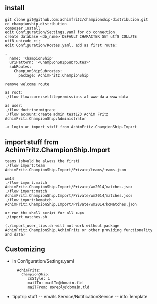 install
-------

	git clone git@github.com:achimfritz/championship-distribution.git
	cd championship-distribution
	composer install
	edit Configuration/Settings.yaml for db connection
	create database <db_name> DEFAULT CHARACTER SET utf8 COLLATE utf8_unicode_ci;
	edit Configuration/Routes.yaml, add as first route:

	-
	  name: 'ChampionShip'
	  uriPattern: '<ChampionShipSubroutes>'
	  subRoutes:
	    ChampionShipSubroutes:
	      package: AchimFritz.ChampionShip
	
	remove welcome route

	as root:
	./flow flow:core:setfilepermissions af www-data www-data

	as user:
	./flow doctrine:migrate
	./flow account:create admin test123 Achim Fritz AchimFritz.ChampionShip:Administrator

	-> login or import stuff from AchimFritz.ChampionShip.Import 


import stuff from AchimFritz.ChampionShip.Import
------------------------------------------------

	teams (should be always the first)
	./flow import:team AchimFritz.ChampionShip.Import/Private/teams/teams.json
	
	wm14
	./flow import:match AchimFritz.ChampionShip.Import/Private/wm2014/matches.json
	./flow import:match AchimFritz.ChampionShip.Import/Private/wm2014/matches.json
	./flow import:komatch AchimFritz.ChampionShip.Import/Private/wm2014/koMatches.json

	or run the shell script for all cups
	./import_matches.sh

	(./import_user_tips.sh will not work without package AchimFritz.ChampionShip.AchimFritz or other providing functionality and data)


Customizing 
------------

- in Configuration/Settings.yaml

		AchimFritz:
		  ChampionShip:
			 csStyle: 1
			 mailTo: mailTo@domain.tld
			 mailFrom: noreply@domain.tld

- tipptrip stuff
-- emails Service/NotificationService
-- info Template
